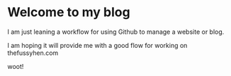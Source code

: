 # Welcome to my blog

I am just leaning a workflow for using Github to manage a website or blog.

I am hoping it will provide me with a good flow for working on thefussyhen.com

woot!
